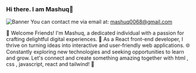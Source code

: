 ### Hi there. I am Mashuq👋
![Banner](https://i.ibb.co/9Tz11wN/mashuq0068-gmail-com.png)
You can contact me via email at: [mashuq0068@gmail.com](mailto:mashuq0068@gmail.com)



👋 Welcome Friends! I'm Mashuq, a dedicated individual with a passion for crafting delightful digital experiences. 🚀 As a React front-end developer, I thrive on turning ideas into interactive and user-friendly web applications. 🌐 Constantly exploring new technologies and seeking opportunities to learn and grow. Let's connect and create something amazing together with html , css , javascript, react and tailwind!
🌟
